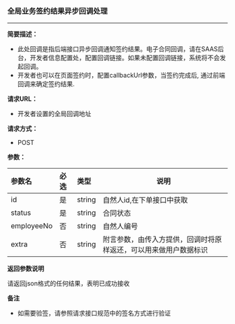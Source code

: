 ### 全局业务签约结果异步回调处理

---

**简要描述：**

* 此处回调是指后端接口异步回调通知签约结果。电子合同回调，请在SAAS后台，开发者信息配置处，配置回调链接。如果未配置回调链接，系统将不会发起回调。
* 开发者也可以在页面签约时，配置callbackUrl参数，当签约完成后, 通过前端回调来确定签约结果.

**请求URL：**

* 开发者设置的全局回调地址

**请求方式：**

* POST 

**参数：**

| 参数名 | 必选 | 类型 | 说明 |
| :--- | :--- | :--- | --- |
| id | 是 | string | 自然人id,在下单接口中获取 |
| status | 是 | string | 合同状态 |
| employeeNo | 否 | string | 自然人编号 |
| extra | 否 | string | 附言参数，由传入方提供，回调时将原样返还，可以用来做用户数据标识 |

**返回参数说明**

请返回json格式的任何结果，表明已成功接收

**备注**

* 如需要验签，请参照请求接口规范中的签名方式进行验证



